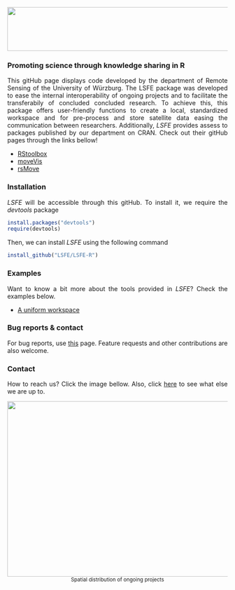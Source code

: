 <p align="center">
<a href="https://www.uni-wuerzburg.de/en/home/"><img width="950" height="100" src="http://www.julius-echter-gymnasium.de/cms/images/content/jeg/logos/logo_uni_wue.jpg"></a>
</p>

### Promoting science through knowledge sharing in R
<p align="justify">
This gitHub page displays code developed by the department of Remote Sensing of the University of Würzburg. The LSFE package was developed to ease the internal interoperability of ongoing projects and to facilitate the transferabily of concluded concluded research. To achieve this, this package offers user-friendly functions to create a local, standardized workspace and for pre-process and store satellite data easing the communication between researchers. Additionally, <i>LSFE</i> provides assess to packages published by our department on CRAN. Check out their gitHub pages through the links bellow!
  
* <a href="http://bleutner.github.io/RStoolbox/">RStoolbox</a>
* <a href="https://github.com/16EAGLE/moveVis/">moveVis</a>
* <a href="https://github.com/RRemelgado/rsMove/">rsMove</a>

</p>

### Installation
<p align="justify">
<i>LSFE</i> will be accessible through this gitHub. To install it, we require the <i>devtools</i> package
</p>

```R
install.packages("devtools")
require(devtools)
```

Then, we can install <i>LSFE</i> using the following command

```R
install_github("LSFE/LSFE-R")
```

### Examples
<p align="justify">
  Want to know a bit more about the tools provided in <i>LSFE</i>? Check the examples below.
  
* <a href="https://github.com/RRemelgado/README_data/blob/master/rsMove/example_1.md">A uniform workspace</a>

</p>

### Bug reports & contact
<p align="justify">
For bug reports, use <a href="https://github.com/LSFE/LSFE-R/issues">this</a> page. Feature requests and other contributions are also welcome.
</p>

### Contact
<p align="justify">
How to reach us? Click the image bellow. Also, click <a href="http://remote-sensing.eu/">here</a> to see what else we are up to.
</p>
<p align="center">
<a href="https://www.geographie.uni-wuerzburg.de/en/fernerkundung/startseite/"><img width="950" height="400" src="https://www.geographie.uni-wuerzburg.de/fileadmin/_processed_/5/2/csm_DieNeueWelt_20160615_0afc633079.png"></a>
<sub>Spatial distribution of ongoing projects</sub>
</p>
